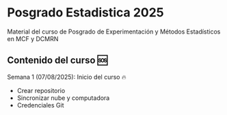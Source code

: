# Posgrado Estadistica 2025
Material del curso de Posgrado de Experimentación y Métodos Estadísticos en MCF y DCMRN 

## Contenido del curso :sos:

Semana 1 (07/08/2025): Inicio del curso :fire: 
 + Crear repositorio 
 + Sincronizar nube y computadora
 + Credenciales Git 
